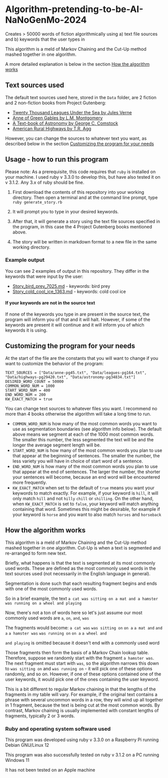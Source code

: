 # Algorithm-pretending-to-be-AI-NaNoGenMo-2024
Creates > 50000 words of fiction algorithmically using a) text file sources and b) keywords that the user types in

This algorithm is a meld of Markov Chaining and the Cut-Up method mashed together in one algorithm. 

A more detailed explanation is below in the section [How the algorithm works](https://github.com/verachell/Algorithm-pretending-to-be-AI-NaNoGenMo-2024?tab=readme-ov-file#how-the-algorithm-works)

## Text sources used

The default text sources used here, stored in the `Data` folder, are 2 fiction and 2 non-fiction books from Project Gutenberg:

- [Twenty Thousand Leagues Under the Sea by Jules Verne](https://www.gutenberg.org/ebooks/164)
- [Anne of Green Gables by L.M. Montgomery](https://www.gutenberg.org/ebooks/45)
- [A Text-book of Astronomy by George C. Comstock](https://www.gutenberg.org/ebooks/34834)
- [American Rural Highways by T.R. Agg](https://www.gutenberg.org/ebooks/29420)

However, you can change the sources to whatever text you want, as described below in the section [Customizing the program for your needs](https://github.com/verachell/Algorithm-pretending-to-be-AI-NaNoGenMo-2024#customizing-the-program-for-your-needs)

## Usage - how to run this program
Please note: As a prerequisite, this code requires that `ruby` is installed on your machine. I used ruby v 3.3.0 to develop this, but have also tested it on v 3.1.2. Any 3.x of ruby should be fine.

1. First download the contents of this repository into your working directory. Then open a terminal and at the command line prompt, type `ruby generate_story.rb`

2. It will prompt you to type in your desired keywords. 

3. After that, it will generate a story using the text file sources specified in the program, in this case the 4 Project Gutenberg books mentioned above.

4. The story will be written in markdown format to a new file in the same working directory.

### Example output
You can see 2 examples of output in this repository. They differ in the keywords that were input by the user:

- [Story_bird_prey_7025.md](https://github.com/verachell/Algorithm-pretending-to-be-AI-NaNoGenMo-2024/blob/15428f573f22ba29c61dfbf8044ba07490925874/Example-output/Story_bird_prey_7025.md) - keywords: bird prey
- [Story_cold_cool_ice_1363.md](https://github.com/verachell/Algorithm-pretending-to-be-AI-NaNoGenMo-2024/blob/15428f573f22ba29c61dfbf8044ba07490925874/Example-output/Story_cold_cool_ice_1363.md) - keywords: cold cool ice

#### If your keywords are not in the source text
If none of the keywords you type in are present in the source text, the program will inform you of that and it will halt. However, if some of the keywords are present it will continue and it will inform you of which keywords it is using.

## Customizing the program for your needs
At the start of the file are the constants that you will want to change if you want to customize the behavior of the program:
```
TEXT_SOURCES = ["Data/anne-pg45.txt", "Data/leagues-pg164.txt", "Data/highways-pg29420.txt", "Data/astronomy-pg34834.txt"]
DESIRED_WORD_COUNT = 50000
COMMON_WORD_NUM = 1000
START_WORD_NUM = 400
END_WORD_NUM = 200
KW_EXACT_MATCH = true
```
You can change text sources to whatever files you want. I recommend no more than 4 books otherwise the algorithm will take a long time to run.

- `COMMON_WORD_NUM` is how many of the most common words you want to use as segmentation boundaries (see algorithm info below). The default above means we segment at each of the 1000 most common words. The smaller this number, the less segmented the text will be and the longer the average segment length will be.
- `START_WORD_NUM` is how many of the most common words you plan to use that appear at the beginning of sentences. The smaller the number, the less variety you will have in choice of start word of a sentence.
- `END_WORD_NUM` is how many of the most common words you plan to use that appear at the end of sentences. The larger the number, the shorter your sentences will become, because an end word will be encountered more frequently.
- `KW_EXACT_MATCH` when set to the default of `true` means you want your keywords to match exactly. For example, if your keyword is `hill`, it will only match `hill` and not `hilly` `chill` or `shilling`. On the other hand, when `KW_EXACT_MATCH` is set to `false`, your keyword will match anything containing that word. Sometimes this might be desirable, for example if your keyword is `horse` and you want to also match `horses` and `horseback`

## How the algorithm works

This algorithm is a meld of Markov Chaining and the Cut-Up method mashed together in one algorithm. Cut-Up is when a text is segmented and re-arranged to form new text.

Briefly, what happens is that the text is segmented at its most commonly used words. These are defined as the most commonly used words in the text sources used (not necessarily in the English language in general).

Segmentation is done such that each resulting fragment begins and ends with one of the most commonly used words.

So in a brief example, the text `a cat was sitting on a mat and a hamster was running on a wheel and playing`

Now, there's not a ton of words here so let's just assume our most commonly used words are `a`, `on`, `and`, `was`

The fragments would become:
`a cat was` `was sitting on` `on a` `a mat and` `and a` `a hamster was` `was running on` `on a` `a wheel and`

`and playing` is omitted because it doesn't end with a commonly used word

Those fragments then form the basis of a Markov Chain lookup table. Therefore, suppose we randomly start with the fragment `a hamster was`. The next fragment must start with `was`, so the algorithm narrows this down to `was sitting on` and `was running on` - it will pick one of these options randomly, and so on. However, if one of these options contained one of the user keywords, it would pick one of the ones containing the user keyword.

This is a bit different to regular Markov chaining in that the lengths of the fragments in my table will vary. For example, if the original text contains a phrase with several uncommon words in a row, they will wind up all together in 1 fragment, because the text is being cut at the most common words. By contrast, Markov chaining is usually implemented with constant lengths of fragments, typically 2 or 3 words.

### Ruby and operating system software used
This program was developed using ruby v 3.3.0 on a Raspberry Pi running Debian GNU/Linux 12

This program was also successfully tested on ruby v 3.1.2 on a PC running Windows 11

It has not been tested on an Apple machine
